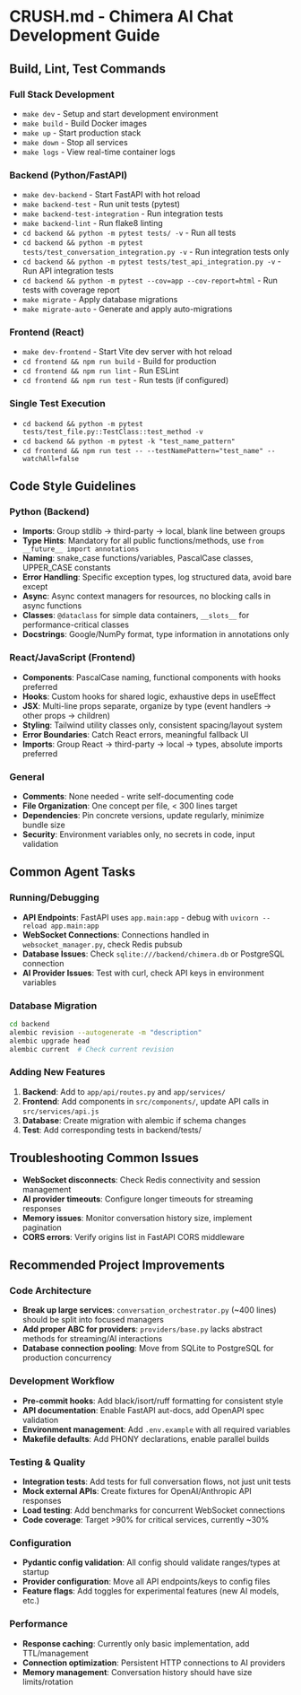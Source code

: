 # CRUSH.md - Chimera AI Chat Development Guide

## Build, Lint, Test Commands

### Full Stack Development
- `make dev` - Setup and start development environment
- `make build` - Build Docker images
- `make up` - Start production stack
- `make down` - Stop all services
- `make logs` - View real-time container logs

### Backend (Python/FastAPI)
- `make dev-backend` - Start FastAPI with hot reload
- `make backend-test` - Run unit tests (pytest)
- `make backend-test-integration` - Run integration tests
- `make backend-lint` - Run flake8 linting
- `cd backend && python -m pytest tests/ -v` - Run all tests
- `cd backend && python -m pytest tests/test_conversation_integration.py -v` - Run integration tests only
- `cd backend && python -m pytest tests/test_api_integration.py -v` - Run API integration tests
- `cd backend && python -m pytest --cov=app --cov-report=html` - Run tests with coverage report
- `make migrate` - Apply database migrations
- `make migrate-auto` - Generate and apply auto-migrations

### Frontend (React)
- `make dev-frontend` - Start Vite dev server with hot reload
- `cd frontend && npm run build` - Build for production
- `cd frontend && npm run lint` - Run ESLint
- `cd frontend && npm run test` - Run tests (if configured)

### Single Test Execution
- `cd backend && python -m pytest tests/test_file.py::TestClass::test_method -v`
- `cd backend && python -m pytest -k "test_name_pattern"`
- `cd frontend && npm run test -- --testNamePattern="test_name" --watchAll=false`

## Code Style Guidelines

### Python (Backend)
- **Imports**: Group stdlib → third-party → local, blank line between groups
- **Type Hints**: Mandatory for all public functions/methods, use `from __future__ import annotations`
- **Naming**: snake_case functions/variables, PascalCase classes, UPPER_CASE constants
- **Error Handling**: Specific exception types, log structured data, avoid bare except
- **Async**: Async context managers for resources, no blocking calls in async functions
- **Classes**: `@dataclass` for simple data containers, `__slots__` for performance-critical classes
- **Docstrings**: Google/NumPy format, type information in annotations only

### React/JavaScript (Frontend)
- **Components**: PascalCase naming, functional components with hooks preferred
- **Hooks**: Custom hooks for shared logic, exhaustive deps in useEffect
- **JSX**: Multi-line props separate, organize by type (event handlers → other props → children)
- **Styling**: Tailwind utility classes only, consistent spacing/layout system
- **Error Boundaries**: Catch React errors, meaningful fallback UI
- **Imports**: Group React → third-party → local → types, absolute imports preferred

### General
- **Comments**: None needed - write self-documenting code
- **File Organization**: One concept per file, < 300 lines target
- **Dependencies**: Pin concrete versions, update regularly, minimize bundle size
- **Security**: Environment variables only, no secrets in code, input validation

## Common Agent Tasks

### Running/Debugging
- **API Endpoints**: FastAPI uses `app.main:app` - debug with `uvicorn --reload app.main:app`
- **WebSocket Connections**: Connections handled in `websocket_manager.py`, check Redis pubsub
- **Database Issues**: Check `sqlite:///backend/chimera.db` or PostgreSQL connection
- **AI Provider Issues**: Test with curl, check API keys in environment variables

### Database Migration
```bash
cd backend
alembic revision --autogenerate -m "description"
alembic upgrade head
alembic current  # Check current revision
```

### Adding New Features
1. **Backend**: Add to `app/api/routes.py` and `app/services/`
2. **Frontend**: Add components in `src/components/`, update API calls in `src/services/api.js`
3. **Database**: Create migration with alembic if schema changes
4. **Test**: Add corresponding tests in backend/tests/

## Troubleshooting Common Issues

- **WebSocket disconnects**: Check Redis connectivity and session management
- **AI provider timeouts**: Configure longer timeouts for streaming responses
- **Memory issues**: Monitor conversation history size, implement pagination
- **CORS errors**: Verify origins list in FastAPI CORS middleware

## Recommended Project Improvements

### Code Architecture
- **Break up large services**: `conversation_orchestrator.py` (~400 lines) should be split into focused managers
- **Add proper ABC for providers**: `providers/base.py` lacks abstract methods for streaming/AI interactions
- **Database connection pooling**: Move from SQLite to PostgreSQL for production concurrency

### Development Workflow
- **Pre-commit hooks**: Add black/isort/ruff formatting for consistent style
- **API documentation**: Enable FastAPI aut-docs, add OpenAPI spec validation
- **Environment management**: Add `.env.example` with all required variables
- **Makefile defaults**: Add PHONY declarations, enable parallel builds

### Testing & Quality
- **Integration tests**: Add tests for full conversation flows, not just unit tests
- **Mock external APIs**: Create fixtures for OpenAI/Anthropic API responses
- **Load testing**: Add benchmarks for concurrent WebSocket connections
- **Code coverage**: Target >90% for critical services, currently ~30%

### Configuration
- **Pydantic config validation**: All config should validate ranges/types at startup
- **Provider configuration**: Move all API endpoints/keys to config files
- **Feature flags**: Add toggles for experimental features (new AI models, etc.)

### Performance
- **Response caching**: Currently only basic implementation, add TTL/management
- **Connection optimization**: Persistent HTTP connections to AI providers
- **Memory management**: Conversation history should have size limits/rotation